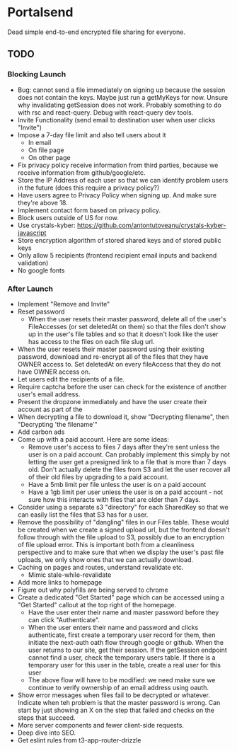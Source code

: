 # Portalsend

Dead simple end-to-end encrypted file sharing for everyone.

## TODO

### Blocking Launch

- Bug: cannot send a file immediately on signing up because the session does not contain the keys. Maybe just run a getMyKeys for now.
  Unsure why invalidating getSession does not work. Probably something to do with rsc and react-query. Debug with react-query dev tools.
- Invite Functionality (send email to destination user when user clicks "Invite")
- Impose a 7-day file limit and also tell users about it
  - In email
  - On file page
  - On other page
- Fix privacy policy receive information from third parties, because we receive information from github/google/etc.
- Store the IP Address of each user so that we can identify problem users in the future (does this require a privacy policy?)
- Have users agree to Privacy Policy when signing up. And make sure they're above 18.
- Implement contact form based on privacy policy.
- Block users outside of US for now.
- Use crystals-kyber: https://github.com/antontutoveanu/crystals-kyber-javascript
- Store encryption algorithm of stored shared keys and of stored public keys
- Only allow 5 recipients (frontend recipient email inputs and backend validation)
- No google fonts

### After Launch

- Implement "Remove and Invite"
- Reset password
  - When the user resets their master password, delete all of the user's FileAccesses (or set deletedAt on them) so that the files don't show up in the user's file tables and so that it doesn't look like the user has access to the files on each file slug url.
- When the user resets their master password using their existing password, download and re-encrypt all of the files that they have OWNER access to. Set deletedAt on every fileAccess that they do not have OWNER access on.
- Let users edit the recipients of a file.
- Require captcha before the user can check for the existence of another user's email address.
- Present the dropzone immediately and have the user create their account as part of the
- When decrypting a file to download it, show "Decrypting filename", then "Decrypting 'the filename'"
- Add carbon ads
- Come up with a paid account. Here are some ideas:
  - Remove user's access to files 7 days after they're sent unless the user is on a paid account. Can probably implement this simply by not letting the user get a presigned link to a file that is more than 7 days old. Don't actually delete the files from S3 and let the user recover all of their old files by upgrading to a paid account.
  - Have a 5mb limit per file unless the user is on a paid account
  - Have a 1gb limit per user unless the user is on a paid account - not sure how this interacts with files that are older than 7 days.
- Consider using a separate s3 "directory" for each SharedKey so that we can easily list the files that S3 has for a user.
- Remove the possibility of "dangling" files in our Files table. These would be created when we create a signed upload url, but the frontend doesn't follow through with the file upload to S3, possibly due to an encryption of file upload error. This is important both from a cleanliness perspective and to make sure that when we display the user's past file uploads, we only show ones that we can actually download.
- Caching on pages and routes, understand revalidate etc.
  - Mimic stale-while-revalidate
- Add more links to homepage
- Figure out why polyfills are being served to chrome
- Create a dedicated "Get Started" page which can be accessed using a "Get Started" callout at the top right of the homepage.
  - Have the user enter their name and master password before they can click "Authenticate".
  - When the user enters their name and password and clicks authenticate, first create a temporary user record for them, then
    initiate the next-auth oath flow through google or github. When the user returns to our site, get their session. If the getSession
    endpoint cannot find a user, check the temporary users table. If there is a temporary user for this user in the table, create a real
    user for this user
  - The above flow will have to be modified: we need make sure we continue to verify ownership of an email address using oauth.
- Show error messages when files fail to be decrypted or whatever. Indicate when teh problem is that the master password is wrong.
  Can start by just showing an X on the step that failed and checks on the steps that succeed.
- More server components and fewer client-side requests.
- Deep dive into SEO.
- Get eslint rules from t3-app-router-drizzle
